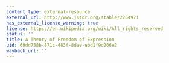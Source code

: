```yaml
---
content_type: external-resource
external_url: http://www.jstor.org/stable/2264971
has_external_license_warning: true
license: https://en.wikipedia.org/wiki/All_rights_reserved
status: ''
title: A Theory of Freedom of Expression
uid: 69dd758b-871c-483f-8dae-ebd1f9d206e2
wayback_url: ''
---
```

